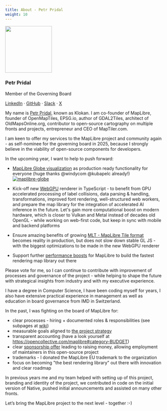 ```yaml
---
title: About - Petr Pridal
weight: 10
---
```


<div class="text-center mb-5">
    <img
        src="https://avatars.githubusercontent.com/u/59284?v=4"
        width="150"
        class="rounded-circle mt-3"
    />
    <h3 class="m-3">Petr Pridal</h3>
    <p>Member of the Governing Board</p>
    <p><a href="https://www.linkedin.com/in/klokan/">LinkedIn</a> · <a href="https://github.com/klokan">GitHub</a> · <a href="https://osmus.slack.com/team/UQJSSE2PP">Slack</a> · <a href="https://twitter.com/petrpridal">X</a>
</div>

My name is [Petr Pridal](https://maplibre.org/about/petr/), known as Klokan. I am co-founder of MapLibre, founder of OpenMapTiles, EPSG.io, author of GDAL2Tiles, architect of OldMapsOnline.org, contributor to open-source cartography on multiple fronts and projects, entrepreneur and CEO of MapTiler.com.

I am keen to offer my services to the MapLibre project and community again - as self-nominee for the governing board in 2025, because I strongly believe in the viability of open-source components for developers.

In the upcoming year, I want to help to push forward:
- [MapLibre Globe visualization](https://labs.maptiler.com/showcase/globe/) as production ready functionality for everyone (huge thanks @windycom @kubapelc already!)
[![maplibre-globe](https://github.com/user-attachments/assets/896961e5-a3fe-4a06-8e85-b3a981450c49)](https://labs.maptiler.com/showcase/globe/)

- Kick-off new [WebGPU](https://en.wikipedia.org/wiki/WebGPU) renderer in TypeScript - to benefit from GPU accelerated processing of label collisions, data parsing & handling, transformations, improved font rendering, well-structured web workers, and prepare the map library for the integration of accelerated AI inference in the future. Let's gain more computational boost on modern hardware, which is closer to Vulkan and Metal instead of decades old OpenGL - while working on web-first code, but keep in sync with mobile and backend platforms
- Ensure amazing benefits of growing [MLT - MapLibre Tile format]( https://github.com/maplibre/maplibre-tile-spec) becomes reality in production, but does not slow down stable GL JS - with the biggest optimizations to be made in the new WebGPU renderer
- Support further [performance boosts](https://labs.maptiler.com/sdk-benchmarks/) for MapLibre to build the fastest rendering map library out there

Please vote for me, so I can continue to contribute with improvement of processes and governance of the project - while helping to shape the future with strategical insights from industry and with my executive experience.

I have a degree in Computer Science, I have been coding myself for years, I also have extensive practical experience in management as well as education in board governance from IMD in Switzerland.

In the past, I was fighting on the board of MapLibre for:

- clear processes - hiring + documented roles & responsibilities (see subpages at [wiki](https://github.com/maplibre/maplibre/wiki))
- measurable goals aligned to [the project strategy](https://drive.google.com/file/d/1F5abpGx8VlVse4SHGwxgRRY1wQ29i-0_/view)
- transparent accounting (have a look yourself at https://opencollective.com/maplibre#category-BUDGET)
- clear [sponsorship offer](https://maplibre.org/sponsors/Slide-Deck-MapLibre-Sponsorship-Program.pdf) leading to raising money, allowing employment of maintainers in this open-source project
- trademarks - I donated the MapLibre EU trademark to the organization
- focus on becoming "the best rendering library" out there with innovation and clear roadmap

In previous years me and my team helped with setting up of this project, branding and identity of the project, we contributed in code on the initial version of Native, pushed initial announcements and assisted on many other fronts.

Let’s bring the MapLibre project to the next level - together :-)
